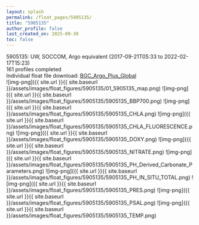 ```yaml
---
layout: splash
permalink: /float_pages/5905135/
title: "5905135"
author_profile: false
last_created_on: 2025-09-30
toc: false
---
```

 
5905135: UW, SOCCOM, Argo equivalent (2017-09-21T05:33 to 2022-02-17T15:23)\
161 profiles completed\
Individual float file download: [BGC_Argo_Plus_Global](https://ftp.soest.hawaii.edu/bgc_argo_plus/Individual_Floats/outliers_removed/5905135_Sprof_processed.nc)\
![img-png]({{ site.url }}{{ site.baseurl }}/assets/images/float_figures/5905135/01_5905135_map.png)
![img-png]({{ site.url }}{{ site.baseurl }}/assets/images/float_figures/5905135/5905135_BBP700.png)
![img-png]({{ site.url }}{{ site.baseurl }}/assets/images/float_figures/5905135/5905135_CHLA.png)
![img-png]({{ site.url }}{{ site.baseurl }}/assets/images/float_figures/5905135/5905135_CHLA_FLUORESCENCE.png)
![img-png]({{ site.url }}{{ site.baseurl }}/assets/images/float_figures/5905135/5905135_DOXY.png)
![img-png]({{ site.url }}{{ site.baseurl }}/assets/images/float_figures/5905135/5905135_NITRATE.png)
![img-png]({{ site.url }}{{ site.baseurl }}/assets/images/float_figures/5905135/5905135_PH_Derived_Carbonate_Parameters.png)
![img-png]({{ site.url }}{{ site.baseurl }}/assets/images/float_figures/5905135/5905135_PH_IN_SITU_TOTAL.png)
![img-png]({{ site.url }}{{ site.baseurl }}/assets/images/float_figures/5905135/5905135_PRES.png)
![img-png]({{ site.url }}{{ site.baseurl }}/assets/images/float_figures/5905135/5905135_PSAL.png)
![img-png]({{ site.url }}{{ site.baseurl }}/assets/images/float_figures/5905135/5905135_TEMP.png)
